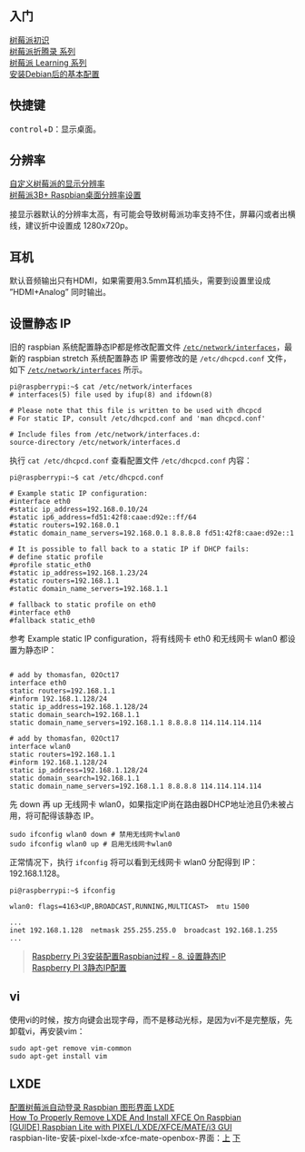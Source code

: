 ## 入门
[树莓派初识](http://blog.csdn.net/iluzhiyong/article/details/77791646)  
[树莓派折腾录 系列](http://blog.csdn.net/wangmi0354/article/details/50836398)  
[树莓派 Learning 系列](http://blog.csdn.net/github_35160620/article/details/52038918)  
[安装Debian后的基本配置](http://blog.csdn.net/shennongminblog/article/details/76158400)  

## 快捷键
<kbd>control</kbd>+<kbd>D</kbd>：显示桌面。

## 分辨率
[自定义树莓派的显示分辨率](http://shumeipai.nxez.com/2013/08/31/custom-display-resolution-raspberry-pie.html)  
[树莓派3B+ Raspbian桌面分辨率设置](http://www.jianshu.com/p/a65b295eb285)  

接显示器默认的分辨率太高，有可能会导致树莓派功率支持不住，屏幕闪或者出横线，建议折中设置成 1280x720p。

## 耳机
默认音频输出只有HDMI，如果需要用3.5mm耳机插头，需要到设置里设成 ”HDMI+Analog” 同时输出。

## 设置静态 IP
旧的 raspbian 系统配置静态IP都是修改配置文件 [`/etc/network/interfaces`](http://blog.csdn.net/github_35160620/article/details/52107766)，最新的 raspbian stretch 系统配置静态 IP 需要修改的是 `/etc/dhcpcd.conf` 文件，如下 [`/etc/network/interfaces`](http://blog.csdn.net/shaopengf/article/details/52412429) 所示。

```Shell
pi@raspberrypi:~$ cat /etc/network/interfaces
# interfaces(5) file used by ifup(8) and ifdown(8)

# Please note that this file is written to be used with dhcpcd
# For static IP, consult /etc/dhcpcd.conf and 'man dhcpcd.conf'

# Include files from /etc/network/interfaces.d:
source-directory /etc/network/interfaces.d
```

执行 `cat /etc/dhcpcd.conf` 查看配置文件 `/etc/dhcpcd.conf` 内容：

```Shell
pi@raspberrypi:~$ cat /etc/dhcpcd.conf

# Example static IP configuration:
#interface eth0
#static ip_address=192.168.0.10/24
#static ip6_address=fd51:42f8:caae:d92e::ff/64
#static routers=192.168.0.1
#static domain_name_servers=192.168.0.1 8.8.8.8 fd51:42f8:caae:d92e::1

# It is possible to fall back to a static IP if DHCP fails:
# define static profile
#profile static_eth0
#static ip_address=192.168.1.23/24
#static routers=192.168.1.1
#static domain_name_servers=192.168.1.1

# fallback to static profile on eth0
#interface eth0
#fallback static_eth0

```

参考 Example static IP configuration，将有线网卡 eth0 和无线网卡 wlan0  都设置为静态IP：

```Shell

# add by thomasfan, 02Oct17
interface eth0
static routers=192.168.1.1
#inform 192.168.1.128/24
static ip_address=192.168.1.128/24
static domain_search=192.168.1.1
static domain_name_servers=192.168.1.1 8.8.8.8 114.114.114.114

# add by thomasfan, 02Oct17
interface wlan0
static routers=192.168.1.1
#inform 192.168.1.128/24
static ip_address=192.168.1.128/24
static domain_search=192.168.1.1
static domain_name_servers=192.168.1.1 8.8.8.8 114.114.114.114

```

先 down 再 up 无线网卡 wlan0，如果指定IP尚在路由器DHCP地址池且仍未被占用，将可配得该静态 IP。

```Shell
sudo ifconfig wlan0 down # 禁用无线网卡wlan0
sudo ifconfig wlan0 up # 启用无线网卡wlan0
```

正常情况下，执行 `ifconfig` 将可以看到无线网卡 wlan0 分配得到 IP：192.168.1.128。

```Shell
pi@raspberrypi:~$ ifconfig

wlan0: flags=4163<UP,BROADCAST,RUNNING,MULTICAST>  mtu 1500

...
inet 192.168.1.128  netmask 255.255.255.0  broadcast 192.168.1.255
...
```

> [Raspberry Pi 3安装配置Raspbian过程 - 8. 设置静态IP](http://blog.csdn.net/yss28/article/details/51874104)  
> [Raspberry PI 3静态IP配置](http://blog.csdn.net/u011973222/article/details/72843127)  

## vi
使用vi的时候，按方向键会出现字母，而不是移动光标，是因为vi不是完整版，先卸载vi，再安装vim：

```Shell
sudo apt-get remove vim-common
sudo apt-get install vim
```

## LXDE
[配置树莓派自动登录 Raspbian 图形界面 LXDE](http://shumeipai.nxez.com/2015/02/27/raspberry-pi-configured-to-automatically-log-lxde.html)  
[How To Properly Remove LXDE And Install XFCE On Raspbian](http://linuxg.net/how-to-properly-remove-lxde-and-install-xfce-on-raspbian-debian-for-raspberry-pi/)  
[[GUIDE] Raspbian Lite with PIXEL/LXDE/XFCE/MATE/i3 GUI](https://www.raspberrypi.org/forums/viewtopic.php?f=66&t=133691&sid=a349228419d0b6936f88bd0d2c1aea7b)  
raspbian-lite-安装-pixel-lxde-xfce-mate-openbox-界面：[上](https://wangmingg.tk/2017/04/15/raspbian-lite-%E5%AE%89%E8%A3%85-pixellxdexfcemateopenbox-%E7%95%8C%E9%9D%A2%EF%BC%88%E4%B8%8A%EF%BC%89/) [下](https://wangmingg.tk/2017/04/15/raspbian-lite-%E5%AE%89%E8%A3%85-pixellxdexfcemateopenbox-%E7%95%8C%E9%9D%A2%EF%BC%88%E4%B8%8B%EF%BC%89/)  
